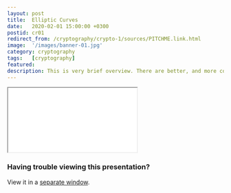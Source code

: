 ```yaml
---
layout: post
title:  Elliptic Curves
date:   2020-02-01 15:00:00 +0300
postid: cr01
redirect_from: /cryptography/crypto-1/sources/PITCHME.link.html
image:  '/images/banner-01.jpg'
category: cryptography
tags:   [cryptography]
featured:
description: This is very brief overview. There are better, and more complete introductions out there
---
```


<iframe class="tlu-iframe" src="/images/cryptography/crypto-1/PITCHME.html"></iframe>

### Having trouble viewing this presentation?

View it in a [separate window](/images/cryptography/crypto-1/PITCHME.html).
